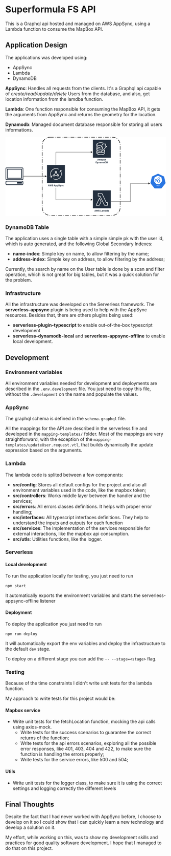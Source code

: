 # Superformula FS API

This is a Graphql api hosted and managed on AWS AppSync, using a Lambda function to consume the MapBox API.

## Application Design

The applications was developed using:

- AppSync
- Lambda
- DynamoDB

**AppSync**: Handles all requests from the clients. It's a Graphql api capable of _create/read/update/delete_ Users from the database, and also, get location information from the lamdba function.

**Lambda**: One function responsible for consuming the MapBox API, it gets the arguments from AppSync and returns the geometry for the location.

**Dynamodb**: Managed document database responsible for storing all users informations.

![Application Architecture](./docs/architecture.png)

### DynamoDB Table

The application uses a single table with a simple simple pk with the user id, which is auto generated, and the following Global Secondary Indexes:

- **name-index**: Simple key on name, to allow filtering by the name;
- **address-index**: Simple key on address, to allow filtering by the address;

Currently, the search by name on the User table is done by a scan and filter operation, which is not great for big tables, but it was a quick solution for the problem.

### Infrastructure

All the infrastructure was developed on the Serverless framework. The **serverless-appsync** plugin is being used to help with the AppSync resources. Besides that, there are others plugins being used:

- **serverless-plugin-typescript** to enable out-of-the-box typescript development
- **serverless-dynamodb-local** and **serverless-appsync-offline** to enable local development.

## Development

### Environment variables

All environment variables needed for development and deployments are described in the `.env.development` file. You just need to copy this file, without the `.development` on the name and populate the values.

### AppSync

The graphql schema is defined in the `schema.graphql` file.

All the mappings for the API are described in the serverless file and developed in the `mapping-templates/` folder. Most of the mappings are very straightforward, with the exception of the `mapping-templates/updateUser.request.vtl`, that builds dynamically the update expression based on the arguments.

### Lambda

The lambda code is splited between a few components:

- **src/config**: Stores all default configs for the project and also all environment variables used in the code, like the mapbox token;
- **src/controllers**: Works middle layer between the handler and the services;
- **src/errors**: All errors classes definitions. It helps with proper error handling;
- **src/interfaces**: All typescript interfaces definitions. They help to understand the inputs and outputs for each function
- **src/services**: The implementation of the services responsible for external interactions, like the mapbox api consumption.
- **src/utls**: Utilities functions, like the logger.

### Serverless

#### Local development

To run the application locally for testing, you just need to run

```
npm start
```

It automatically exports the environment variables and starts the serverless-appsync-offline listener

#### Deployment

To deploy the application you just need to run

```
npm run deploy
```

It will automatically export the env variables and deploy the infrastructure to the default `dev` stage.

To deploy on a different stage you can add the `-- --stage=<stage>` flag.

### Testing

Because of the time constraints I didn't write unit tests for the lambda function.

My approach to write tests for this project would be:

#### Mapbox service

- Write unit tests for the fetchLocation function, mocking the api calls using axios-mock.
  - Write tests for the success scenarios to guarantee the correct returns of the function;
  - Write tests for the api errors scenarios, exploring all the possible error responses, like 401, 403, 404 and 422, to make sure the function is handling the errors properly;
  - Write tests for the service errors, like 500 and 504;

#### Utils

- Write unit tests for the logger class, to make sure it is using the correct settings and logging correctly the different levels

## Final Thoughts

Despite the fact that I had never worked with AppSync before, I choose to develop on it so I could show that I can quickly learn a new technology and develop a solution on it.

My effort, while working on this, was to show my development skills and practices for good quality software development. I hope that I managed to do that on this project.
